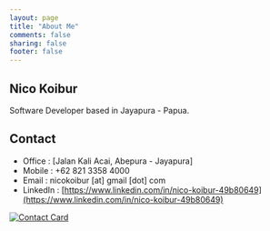 ```yaml
---
layout: page
title: "About Me"
comments: false
sharing: false
footer: false
---
```


## Nico Koibur ##

Software Developer based in Jayapura - Papua.


## Contact
  * Office : [Jalan Kali Acai, Abepura - Jayapura] 
  * Mobile : +62 821 3358 4000
  * Email  : nicokoibur [at] gmail [dot] com
  * LinkedIn : [https://www.linkedin.com/in/nico-koibur-49b80649](https://www.linkedin.com/in/nico-koibur-49b80649)

[![Contact Card]({{site.url}}/files/contact.png)]({{site.url}}/files/contact.png)